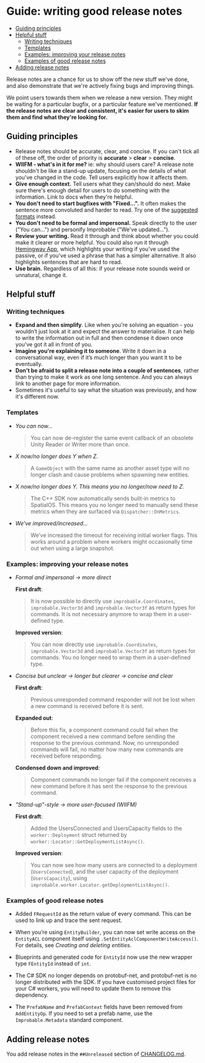 ﻿# Guide: writing good release notes

* [Guiding principles](#guiding-principles)
* [Helpful stuff](#helpful-stuff)
  * [Writing techniques](#writing-techniques)
  * [Templates](#templates)
  * [Examples: improving your release notes](#examples-improving-your-release-notes)
  * [Examples of good release notes](#examples-of-good-release-notes)
* [Adding release notes](#adding-release-notes)

Release notes are a chance for us to show off the new stuff we've done, and also demonstrate
that we're actively fixing bugs and improving things.

We point users towards them when we release a new version. They might be waiting for a particular
bugfix, or a particular feature we've mentioned. **If the release notes are clear and consistent,
it's easier for users to skim them and find what they're looking for.**

## Guiding principles
* Release notes should be accurate, clear, and concise. If you can't tick all of these off, the
order of priority is **accurate** > **clear** > **concise**.
* **WIIFM - what's in it for me?** ie: why should users care? A release note shouldn't be like
a stand-up update, focusing on the details of what you've changed in the code. Tell users
explicitly how it affects them.
* **Give enough context.** Tell users what they can/should do next. Make sure there's enough
detail for users to do something with the information. Link to docs when they're helpful. 
* **You don't need to start bugfixes with "Fixed...".** It often makes the sentence more
convoluted and harder to read. Try one of the [suggested formats](#templates) instead.
* **You don't need to be formal and impersonal.** Speak directly to the user ("You can...") and
personify Improbable ("We've updated...").
* **Review your writing.** Read it through and think about whether you could make it clearer or 
more helpful. You could also run it through [Hemingway App](http://www.hemingwayapp.com/), which 
highlights your writing if you've used the passive, or if you've used a phrase that has a 
simpler alternative. It also highlights sentences that are hard to read.
* **Use brain.** Regardless of all this: if your release note sounds weird or unnatural,
change it.

## Helpful stuff
### Writing techniques
* **Expand and then simplify**. Like when you're solving an equation - you wouldn’t just look
at it and expect the answer to materialise. It can help to write the information out in full
and then condense it down once you've got it all in front of you.
* **Imagine you're explaining it to someone**. Write it down in a conversational way, even if
it’s much longer than you want it to be eventually. 
* **Don't be afraid to split a release note into a couple of sentences**, rather than trying
to make it work as one long sentence. And you can always link to another page for more information.
* Sometimes it's useful to say what the situation was previously, and how it's different now.

### Templates

* _You can now..._

  > You can now de-register the same event callback of an obsolete Unity Reader or Writer
  more than once.

* _X now/no longer does Y when Z._

  > A `GameObject` with the same name as another asset type will no longer clash and cause
  problems when spawning new entities.

* _X now/no longer does Y. This means you no longer/now need to Z._

  > The C++ SDK now automatically sends built-in metrics to SpatialOS. This means you no
  longer need to manually send these metrics when they are surfaced via `Dispatcher::OnMetrics`.

* _We've improved/increased..._

  > We’ve increased the timeout for receiving initial worker flags. This works around a
  problem where workers might occasionally time out when using a large snapshot.

### Examples: improving your release notes

* _Formal and impersonal -> more direct_

  **First draft**:
  > It is now possible to directly use `improbable.Coordinates`, `improbable.Vector3d` and
  `improbable.Vector3f` as return types for commands. It is not necessary anymore to wrap
  them in a user-defined type.

  **Improved version**:
  > You can now directly use `improbable.Coordinates`, `improbable.Vector3d` and
  `improbable.Vector3f` as return types for commands. You no longer need to wrap them in
  a user-defined type.

* _Concise but unclear -> longer but clearer -> concise and clear_

  **First draft**:
  > Previous unresponded command responder will not be lost when a new command is received
  before it is sent.

  **Expanded out**:
  > Before this fix, a component command could fail when the component received a new command
  before sending the response to the previous command. Now, no unresponded commands will fail,
  no matter how many new commands are received before responding.

  **Condensed down and improved**:
  > Component commands no longer fail if the component receives a new command before it has
  sent the response to the previous command.

* _"Stand-up"-style -> more user-focused (WIIFM)_

  **First draft**:
  > Added the UsersConnected and UsersCapacity fields to the `worker::Deployment` struct
  returned by `worker::Locator::GetDeploymentListAsync()`.

  **Improved version**:
  >You can now see how many users are connected to a deployment (`UsersConnected`), and the
  user capacity of the deployment (`UsersCapacity`), using `improbable.worker.Locator.getDeploymentListAsync()`.

### Examples of good release notes

* Added `FRequestId` as the return value of every command. This can be used to link up and
trace the sent request.

* When you’re using `EntityBuilder`, you can now set write access on the `EntityACL` component
itself using `.SetEntityAclComponentWriteAccess()`. For details, see _Creating and deleting
entities_.

* Blueprints and generated code for `EntityId` now use the new wrapper type `FEntityId` instead
of `int`.

* The C# SDK no longer depends on protobuf-net, and protobuf-net is no longer distributed with
the SDK. If you have customised project files for your C# workers, you will need to update them
to remove this dependency.

* The `PrefabName` and `PrefabContext` fields have been removed from `AddEntityOp`. If you need
to set a prefab name, use the `Improbable.Metadata` standard component.

## Adding release notes

You add release notes in the `##Unreleased` section of [CHANGELOG.md](../../../CHANGELOG.md).
